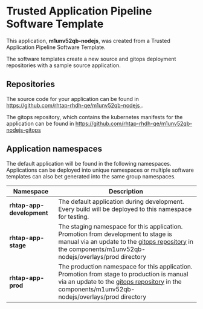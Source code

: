 # Trusted Application Pipeline Software Template

This application, **m1unv52qb-nodejs**, was created from a Trusted Application Pipeline Software Template.

The software templates create a new source and gitops deployment repositories with a sample source application. 

## Repositories

The source code for your application can be found in [https://github.com/rhtap-rhdh-qe/m1unv52qb-nodejs ](https://github.com/rhtap-rhdh-qe/m1unv52qb-nodejs ).
 
The gitops repository, which contains the kubernetes manifests for the application can be found in 
[https://github.com/rhtap-rhdh-qe/m1unv52qb-nodejs-gitops ](https://github.com/rhtap-rhdh-qe/m1unv52qb-nodejs-gitops ) 

## Application namespaces 

The default application will be found in the following namespaces. Applications can be deployed into unique namespaces or multiple software templates can also bet generated into the same group namespaces.  

|  Namespace   |  Description   |  
| -------- | -------- |   
| **rhtap-app-development** | The default application during development. Every build will be deployed to this namespace for testing. | 
| **rhtap-app-stage** | The staging namespace for this application. Promotion from development to stage is manual via an update to the [gitops repository](https://github.com/rhtap-rhdh-qe/m1unv52qb-nodejs-gitops ) in the components/m1unv52qb-nodejs/overlays/prod directory |  
| **rhtap-app-prod** | The production namespace for this application. Promotion from stage to production is manual via an update to the [gitops repository](https://github.com/rhtap-rhdh-qe/m1unv52qb-nodejs-gitops ) in the components/m1unv52qb-nodejs/overlays/prod directory | 